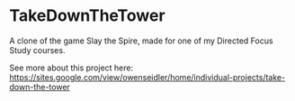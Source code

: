 # TakeDownTheTower
A clone of the game Slay the Spire, made for one of my Directed Focus Study courses.

See more about this project here: https://sites.google.com/view/owenseidler/home/individual-projects/take-down-the-tower
